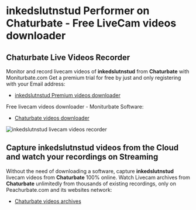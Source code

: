 # inkedslutnstud Performer on Chaturbate - Free LiveCam videos downloader

## Chaturbate Live Videos Recorder

Monitor and record livecam videos of **inkedslutnstud** from **Chaturbate** with Moniturbate.com
Get a premium trial for free by just and only registering with your Email address:
* [inkedslutnstud Premium videos downloader](https://moniturbate.com/request-demo-licence-key.html)

Free livecam videos downloader - Moniturbate Software:
* [Chaturbate videos downloader](https://moniturbate.com/moniturbate-download-software.html)

![inkedslutnstud livecam videos recorder](https://peachurnet.com/templates/moniturbate-software.png)


## Capture inkedslutnstud videos from the Cloud and watch your recordings on Streaming

Without the need of downloading a software, capture **inkedslutnstud** livecam videos from **Chaturbate** 100% online.
Watch Livecam archives from **Chaturbate** unlimitedly from thousands of existing recordings, only on Peachurbate.com and its websites network:
* [Chaturbate videos archives](https://peachurnet.com/)